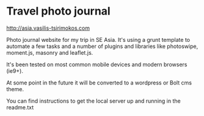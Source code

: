 # Travel photo journal

http://asia.vasilis-tsirimokos.com

Photo journal website for my trip in SE Asia.
It's using a grunt template to automate a few tasks and a number of plugins and libraries like photoswipe, moment.js, masonry and leaflet.js.

It's been tested on most common mobile devices and modern browsers (ie9+).

At some point in the future it will be converted to a wordpress or Bolt cms theme.

You can find instructions to get the local server up and running in the readme.txt
